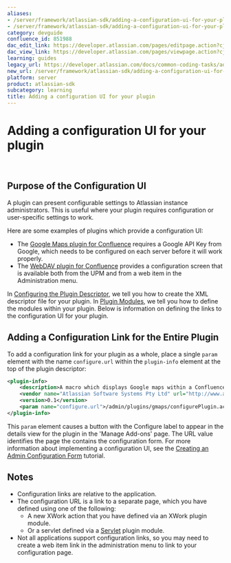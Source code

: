 ```yaml
---
aliases:
- /server/framework/atlassian-sdk/adding-a-configuration-ui-for-your-plugin-851988.html
- /server/framework/atlassian-sdk/adding-a-configuration-ui-for-your-plugin-851988.md
category: devguide
confluence_id: 851988
dac_edit_link: https://developer.atlassian.com/pages/editpage.action?cjm=wozere&pageId=851988
dac_view_link: https://developer.atlassian.com/pages/viewpage.action?cjm=wozere&pageId=851988
learning: guides
legacy_url: https://developer.atlassian.com/docs/common-coding-tasks/adding-a-configuration-ui-for-your-plugin
new_url: /server/framework/atlassian-sdk/adding-a-configuration-ui-for-your-plugin
platform: server
product: atlassian-sdk
subcategory: learning
title: Adding a configuration UI for your plugin
---
```

# Adding a configuration UI for your plugin

 

## Purpose of the Configuration UI

A plugin can present configurable settings to Atlassian instance administrators. This is useful where your plugin requires configuration or user-specific settings to work.

Here are some examples of plugins which provide a configuration UI:

-   The <a href="https://plugins.atlassian.com/plugin/details/251" class="external-link">Google Maps plugin for Confluence</a> requires a Google API Key from Google, which needs to be configured on each server before it will work properly.
-   The <a href="https://plugins.atlassian.com/plugin/details/236" class="external-link">WebDAV plugin for Confluence</a> provides a configuration screen that is available both from the UPM and from a web item in the Administration menu.

In [Configuring the Plugin Descriptor](https://developer.atlassian.com/display/DOCS/Configuring+the+Plugin+Descriptor), we tell you how to create the XML descriptor file for your plugin. In [Plugin Modules](https://developer.atlassian.com/display/DOCS/Plugin+Modules), we tell you how to define the modules within your plugin. Below is information on defining the links to the configuration UI for your plugin.

## Adding a Configuration Link for the Entire Plugin

To add a configuration link for your plugin as a whole, place a single `param` element with the name `configure.url` within the `plugin-info` element at the top of the plugin descriptor:

``` xml
<plugin-info>
    <description>A macro which displays Google maps within a Confluence page.</description>
    <vendor name="Atlassian Software Systems Pty Ltd" url="http://www.atlassian.com/"/>
    <version>0.1</version>
    <param name="configure.url">/admin/plugins/gmaps/configurePlugin.action</param>
</plugin-info>
```

This `param` element causes a button with the Configure label to appear in the details view for the plugin in the 'Manage Add-ons' page. The URL value identifies the page the contains the configuration form. For more information about implementing a configuration UI, see the [Creating an Admin Configuration Form](https://developer.atlassian.com/display/DOCS/Creating+an+Admin+Configuration+Form) tutorial.

## Notes

-   Configuration links are relative to the application.
-   The configuration URL is a link to a separate page, which you have defined using one of the following:
    -   A new XWork action that you have defined via an XWork plugin module.
    -   Or a servlet defined via a [Servlet](https://developer.atlassian.com/display/DOCS/Servlet+Plugin+Module) plugin module.
-   Not all applications support configuration links, so you may need to create a web item link in the administration menu to link to your configuration page.






















































































































































